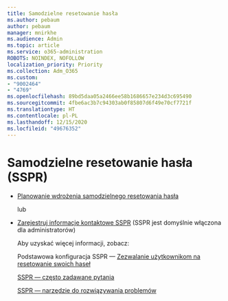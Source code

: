 ```yaml
---
title: Samodzielne resetowanie hasła
ms.author: pebaum
author: pebaum
manager: mnirkhe
ms.audience: Admin
ms.topic: article
ms.service: o365-administration
ROBOTS: NOINDEX, NOFOLLOW
localization_priority: Priority
ms.collection: Adm_O365
ms.custom:
- "9002464"
- "4769"
ms.openlocfilehash: 89bd5daa05a2466ee58b1686657e234d3c695490
ms.sourcegitcommit: 4fbe6ac3b7c94303ab0f85807d6f49e70cf7721f
ms.translationtype: HT
ms.contentlocale: pl-PL
ms.lasthandoff: 12/15/2020
ms.locfileid: "49676352"
---
```

# <a name="self-service-password-reset-sspr"></a>Samodzielne resetowanie hasła (SSPR)

- [Planowanie wdrożenia samodzielnego resetowania hasła](https://go.microsoft.com/fwlink/?linkid=2142944)  

    lub
- [Zarejestruj informacje kontaktowe SSPR](https://go.microsoft.com/fwlink/?linkid=849451) (SSPR jest domyślnie włączona dla administratorów)

    Aby uzyskać więcej informacji, zobacz:

    Podstawowa konfiguracja SSPR — [Zezwalanie użytkownikom na resetowanie swoich haseł](https://docs.microsoft.com/microsoft-365/admin/add-users/let-users-reset-passwords)

    [SSPR — często zadawane pytania](https://docs.microsoft.com/azure/active-directory/authentication/active-directory-passwords-faq)

    [SSPR — narzędzie do rozwiązywania problemów](https://docs.microsoft.com/azure/active-directory/authentication/active-directory-passwords-troubleshoot)

